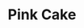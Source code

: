 ---
templateKey: blog-post
featuredpost: false
featuredimage: /assets/Pink_Cake.png
title: Pink Cake
description: Cooking
testfield: 442
---